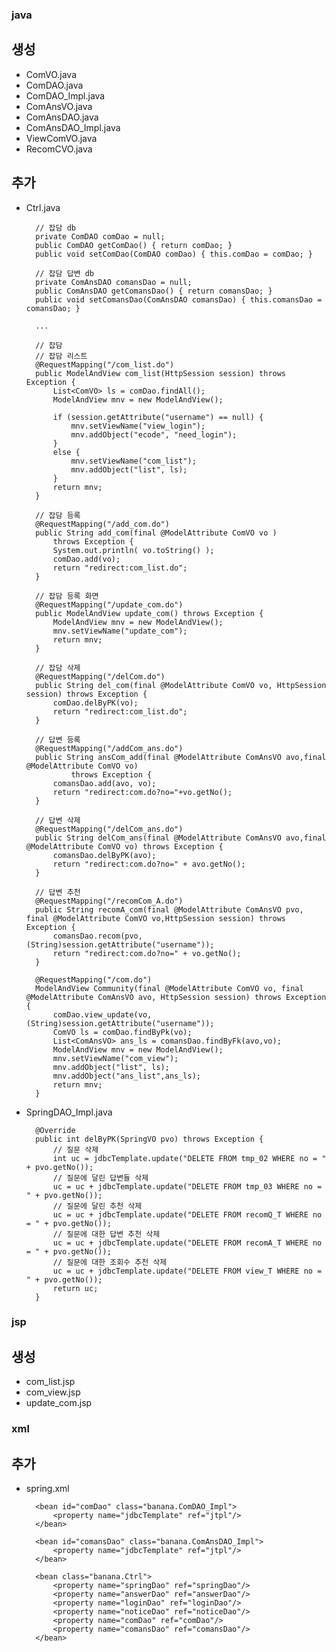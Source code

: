 ### java

## 생성

- ComVO.java
- ComDAO.java
- ComDAO_Impl.java
- ComAnsVO.java
- ComAnsDAO.java
- ComAnsDAO_Impl.java
- ViewComVO.java
- RecomCVO.java

## 추가

- Ctrl.java

        // 잡담 db
	    private ComDAO comDao = null;
	    public ComDAO getComDao() { return comDao; }
	    public void setComDao(ComDAO comDao) { this.comDao = comDao; }
	
    	// 잡담 답변 db
	    private ComAnsDAO comansDao = null;
	    public ComAnsDAO getComansDao() { return comansDao; }
	    public void setComansDao(ComAnsDAO comansDao) { this.comansDao = comansDao; }

        ...
        
        // 잡담
	    // 잡담 리스트
	    @RequestMapping("/com_list.do")
	    public ModelAndView com_list(HttpSession session) throws Exception {
		    List<ComVO> ls = comDao.findAll();
		    ModelAndView mnv = new ModelAndView();
		
	    	if (session.getAttribute("username") == null) {
	    		mnv.setViewName("view_login");
	    		mnv.addObject("ecode", "need_login");
		    }
		    else {
			    mnv.setViewName("com_list");
		    	mnv.addObject("list", ls);
		    }
    		return mnv;
	    }
	
	    // 잡담 등록
	    @RequestMapping("/add_com.do")
	    public String add_com(final @ModelAttribute ComVO vo )
	    	throws Exception {
	    	System.out.println( vo.toString() );
	    	comDao.add(vo);
	    	return "redirect:com_list.do";
	    }
		
	    // 잡담 등록 화면
	    @RequestMapping("/update_com.do")
	    public ModelAndView update_com() throws Exception {
	    	ModelAndView mnv = new ModelAndView();
	    	mnv.setViewName("update_com");
	    	return mnv;
	    }
		
	    // 잡담 삭제
	    @RequestMapping("/delCom.do")
	    public String del_com(final @ModelAttribute ComVO vo, HttpSession session) throws Exception {
	    	comDao.delByPK(vo);
	    	return "redirect:com_list.do";
	    }
	
	    // 답변 등록
	    @RequestMapping("/addCom_ans.do")
	    public String ansCom_add(final @ModelAttribute ComAnsVO avo,final @ModelAttribute ComVO vo)
	    		throws Exception {
	    	comansDao.add(avo, vo);
	    	return "redirect:com.do?no="+vo.getNo();
	    }
		
	    // 답변 삭제
	    @RequestMapping("/delCom_ans.do")
	    public String delCom_ans(final @ModelAttribute ComAnsVO avo,final @ModelAttribute ComVO vo) throws Exception {
	    	comansDao.delByPK(avo);
	    	return "redirect:com.do?no=" + avo.getNo();
	    }
	
	    // 답변 추천
	    @RequestMapping("/recomCom_A.do")
	    public String recomA_com(final @ModelAttribute ComAnsVO pvo, final @ModelAttribute ComVO vo,HttpSession session) throws Exception {	
	    	comansDao.recom(pvo,(String)session.getAttribute("username"));
	    	return "redirect:com.do?no=" + vo.getNo();
	    }
	
	    @RequestMapping("/com.do")
	    ModelAndView Community(final @ModelAttribute ComVO vo, final @ModelAttribute ComAnsVO avo, HttpSession session) throws Exception {
	    	comDao.view_update(vo, (String)session.getAttribute("username"));
	    	ComVO ls = comDao.findByPk(vo);
	    	List<ComAnsVO> ans_ls = comansDao.findByFk(avo,vo);
	    	ModelAndView mnv = new ModelAndView();
	    	mnv.setViewName("com_view");
	    	mnv.addObject("list", ls);
	    	mnv.addObject("ans_list",ans_ls);
	    	return mnv;
	    }
 
- SpringDAO_Impl.java

        @Override
        public int delByPK(SpringVO pvo) throws Exception {
        	// 질문 삭제
            int uc = jdbcTemplate.update("DELETE FROM tmp_02 WHERE no = " + pvo.getNo());
            // 질문에 달린 답변들 삭제
            uc = uc + jdbcTemplate.update("DELETE FROM tmp_03 WHERE no = " + pvo.getNo());
            // 질문에 달린 추천 삭제
            uc = uc + jdbcTemplate.update("DELETE FROM recomQ_T WHERE no = " + pvo.getNo());
            // 질문에 대한 답변 추천 삭제
            uc = uc + jdbcTemplate.update("DELETE FROM recomA_T WHERE no = " + pvo.getNo());
            // 질문에 대한 조회수 추천 삭제
            uc = uc + jdbcTemplate.update("DELETE FROM view_T WHERE no = " + pvo.getNo());
            return uc;
        }
### jsp

## 생성

- com_list.jsp
- com_view.jsp
- update_com.jsp

### xml

## 추가

- spring.xml
	
		<bean id="comDao" class="banana.ComDAO_Impl">
			<property name="jdbcTemplate" ref="jtpl"/>
		</bean>

		<bean id="comansDao" class="banana.ComAnsDAO_Impl">
			<property name="jdbcTemplate" ref="jtpl"/>
		</bean>
	
		<bean class="banana.Ctrl">
			<property name="springDao" ref="springDao"/>
			<property name="answerDao" ref="answerDao"/>
			<property name="loginDao" ref="loginDao"/>
			<property name="noticeDao" ref="noticeDao"/>
			<property name="comDao" ref="comDao"/>
			<property name="comansDao" ref="comansDao"/>
		</bean>
	

